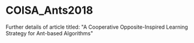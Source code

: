 # COISA_Ants2018
Further details of article titled: "A Cooperative Opposite-Inspired Learning Strategy for Ant-based Algorithms"
